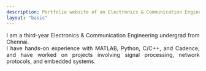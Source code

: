 ```yaml
---
description: Portfolio website of an Electronics & Communication Engineer—projects, skills, and research in electronics, embedded, and communication systems.
layout: "basic"
---
```


<div style="text-align: justify; max-width: 700px; margin: 0 auto;">
  I am a third-year Electronics & Communication Engineering undergrad from Chennai. <br>
  I have hands-on experience with MATLAB, Python, C/C++, and Cadence, and have worked on projects involving signal processing, network protocols, and embedded systems.
</div>

